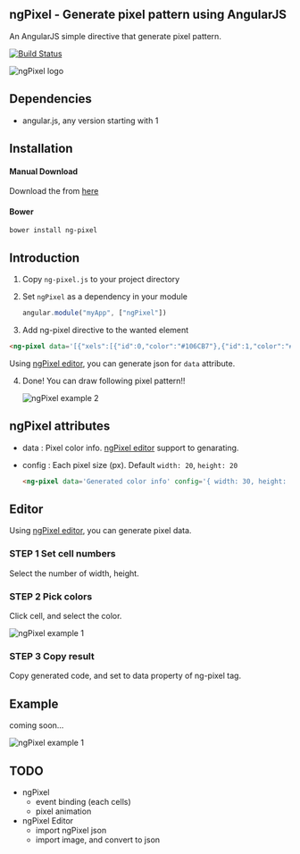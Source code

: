 ## ngPixel - Generate pixel pattern using AngularJS
An AngularJS simple directive that generate pixel pattern.

[![Build Status](https://travis-ci.org/TanakaYutaro/ng-pixel.svg?branch=master)](https://travis-ci.org/TanakaYutaro/ng-pixel)


![ngPixel logo](https://raw.githubusercontent.com/wiki/tanakayutaro/ng-pixel/images/ng-pixel-logo.png)

## Dependencies
* angular.js, any version starting with 1

## Installation

#### Manual Download
Download the from [here](https://github.com/TanakaYutaro/ng-pixel/releases/)

#### Bower
```
bower install ng-pixel
```

## Introduction

1. Copy `ng-pixel.js` to your project directory

2. Set `ngPixel` as a dependency in your module

	```javascript
	angular.module("myApp", ["ngPixel"])
	```

3. Add ng-pixel directive to the wanted element

  ```html
  <ng-pixel data='[{"xels":[{"id":0,"color":"#106CB7"},{"id":1,"color":"#F7EF22"},{"id":2,"color":"#D11E45"}]},{"xels":[{"id":3,"color":"#F7923A"},{"id":4,"color":"FFFFFF"},{"id":5,"color":"#F7EF22"}]},{"xels":[{"id":6,"color":"#139B69"},{"id":7,"color":"#D11E45"},{"id":8,"color":"#106CB7"}]}]'/>
  ```
Using [ngPixel editor](http://tanakayutaro.github.io/ng-pixel/editor/), you can generate json for `data` attribute.

4. Done! You can draw following pixel pattern!!

	![ngPixel example 2](https://raw.githubusercontent.com/wiki/tanakayutaro/ng-pixel/images/ngPixel-Installation-1.png)

## ngPixel attributes
* data : Pixel color info. [ngPixel editor](http://tanakayutaro.github.io/ng-pixel/editor/) support to genarating.
* config : Each pixel size (px). Default `width: 20`, `height: 20`

	```html
	<ng-pixel data='Generated color info' config='{ width: 30, height: 30 }' />
	```

## Editor

Using [ngPixel editor](http://tanakayutaro.github.io/ng-pixel/editor/), you can generate pixel data.

### STEP 1 Set cell numbers
Select the number of width, height.

### STEP 2 Pick colors
Click cell, and select the color.

![ngPixel example 1](https://raw.githubusercontent.com/wiki/tanakayutaro/ng-pixel/images/ngPixel-Editor-1.png)

### STEP 3 Copy result
Copy generated code, and set to data property of ng-pixel tag.


## Example
coming soon...

![ngPixel example 1](https://raw.githubusercontent.com/wiki/tanakayutaro/ng-pixel/images/ngPixel-Example-1.png)


## TODO
* ngPixel
	* event binding (each cells)
	* pixel animation
* ngPixel Editor
	* import ngPixel json
	* import image, and convert to json
